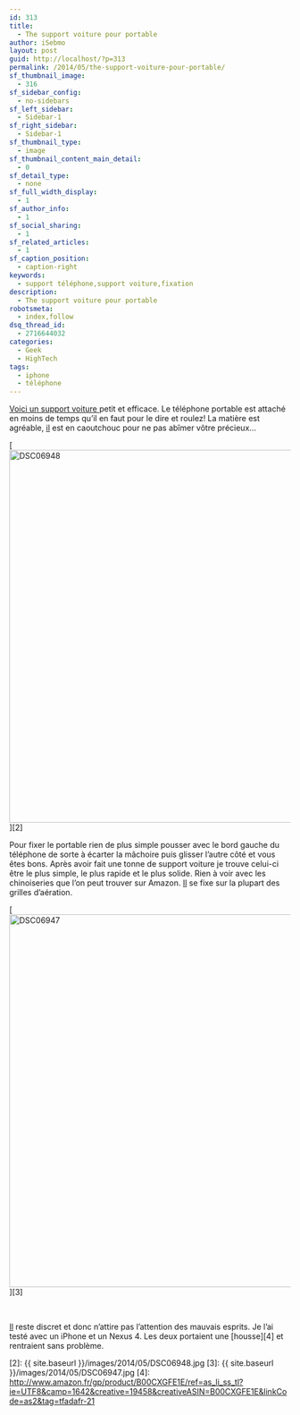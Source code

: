 ```yaml
---
id: 313
title:
  - The support voiture pour portable
author: iSebmo
layout: post
guid: http://localhost/?p=313
permalink: /2014/05/the-support-voiture-pour-portable/
sf_thumbnail_image:
  - 316
sf_sidebar_config:
  - no-sidebars
sf_left_sidebar:
  - Sidebar-1
sf_right_sidebar:
  - Sidebar-1
sf_thumbnail_type:
  - image
sf_thumbnail_content_main_detail:
  - 0
sf_detail_type:
  - none
sf_full_width_display:
  - 1
sf_author_info:
  - 1
sf_social_sharing:
  - 1
sf_related_articles:
  - 1
sf_caption_position:
  - caption-right
keywords:
  - support téléphone,support voiture,fixation
description:
  - The support voiture pour portable
robotsmeta:
  - index,follow
dsq_thread_id:
  - 2716644032
categories:
  - Geek
  - HighTech
tags:
  - iphone
  - téléphone
---
```

[Voici un support voiture ][1]petit et efficace. Le téléphone portable est attaché en moins de temps qu&rsquo;il en faut pour le dire et roulez! La matière est agréable, [il][1] est en caoutchouc pour ne pas abîmer vôtre précieux&#8230;

[<img class="alignleft size-full wp-image-315" src="{{ site.baseurl }}/images/2014/05/DSC06948.jpg" alt="DSC06948" width="1000" height="667" />][2]

Pour fixer le portable rien de plus simple pousser avec le bord gauche du téléphone de sorte à écarter la mâchoire puis glisser l&rsquo;autre côté et vous êtes bons. Après avoir fait une tonne de support voiture je trouve celui-ci être le plus simple, le plus rapide et le plus solide. Rien à voir avec les chinoiseries que l&rsquo;on peut trouver sur Amazon. [Il][1] se fixe sur la plupart des grilles d&rsquo;aération.

[<img class="alignleft size-full wp-image-314" src="{{ site.baseurl }}/images/2014/05/DSC06947.jpg" alt="DSC06947" width="1000" height="667" />][3]

&nbsp;

[Il][1] reste discret et donc n&rsquo;attire pas l&rsquo;attention des mauvais esprits. Je l&rsquo;ai testé avec un iPhone et un Nexus 4. Les deux portaient une [housse][4] et rentraient sans problème.

 [1]: http://www.amazon.fr/gp/product/B00D901B4W/ref=as_li_ss_tl?ie=UTF8&camp=1642&creative=19458&creativeASIN=B00D901B4W&linkCode=as2&tag=tfadafr-21
 [2]: {{ site.baseurl }}/images/2014/05/DSC06948.jpg
 [3]: {{ site.baseurl }}/images/2014/05/DSC06947.jpg
 [4]: http://www.amazon.fr/gp/product/B00CXGFE1E/ref=as_li_ss_tl?ie=UTF8&camp=1642&creative=19458&creativeASIN=B00CXGFE1E&linkCode=as2&tag=tfadafr-21